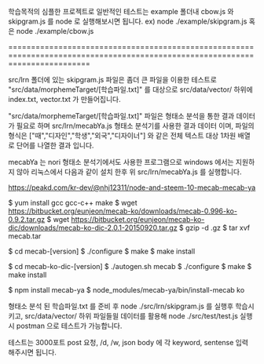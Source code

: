 

학습목적의 심플한 프로젝트로 일반적인 테스트는 example 폴더내 cbow.js 와 skipgram.js 를 node 로 실행해보시면 됩니다.
ex) node ./example/skipgram.js 혹은 node ./example/cbow.js

==============================================================================================================================


src/lrn 폴더에 있는 skipgram.js 파일은 좀더 큰 파일을 이용한 테스트로
"src/data/morphemeTarget/[학습파일.txt]"  를 대상으로 src/data/vector/ 하위에 index.txt, vector.txt 가 만들어집니다.

"src/data/morphemeTarget/[학습파일.txt]" 파일은 형태소 분석을 통한 결과 데이터가 필요로 하며 src/lrn/mecabYa.js 형태소 분석기를 사용한 결과 데이터 이며,
파일의 형식은 ["때","디자인","학생","외국","디자이너"] 와 같은 전체 텍스트 대상 1차원 배열로 단어를 나열한 결과 입니다.

mecabYa 는 nori 형태소 분석기에서도 사용한 프로그램으로 windows 에서는 지원하지 않아 리눅스에서 다음과 같이 설치 한후 위 src/lrn/mecabYa.js 를 실행합니다.

 https://peakd.com/kr-dev/@nhj12311/node-and-steem-10-mecab-mecab-ya
 
 $ yum install gcc gcc-c++ make
 $ wget https://bitbucket.org/eunjeon/mecab-ko/downloads/mecab-0.996-ko-0.9.2.tar.gz
 $ wget https://bitbucket.org/eunjeon/mecab-ko-dic/downloads/mecab-ko-dic-2.0.1-20150920.tar.gz
 $ gzip -d .gz
 $ tar xvf mecab.tar
 
 $ cd mecab-[version]
 $ ./configure
 $ make
 $ make install
 
 $ cd mecab-ko-dic-[version]
 $ ./autogen.sh mecab
 $ ./configure
 $ make
 $ make install
 
 $ npm install mecab-ya
 $ node_modules/mecab-ya/bin/install-mecab ko

형태소 분석 된 학습파일.txt 를 준비 후 node ./src/lrn/skipgram.js 를 실행후 학습시키고, src/data/vector/ 하위 파일들읠 데이터를 활용해 
node ./src/test/test.js 실행시 postman 으로 테스트가 가능합니다.

테스트는 
  3000포트 
  post 요청, /d, /w, 
  json body 에 각 keyword, sentense 입력 해주시면 됩니다.
